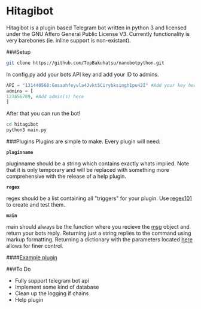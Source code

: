 # Hitagibot

Hitagibot is a plugin based Telegram bot written in python 3 and licensed under the GNU Affero General Public License V3. Currently functionality is very barebones (ie. inline support is non-existant).

###Setup
```bash
git clone https://github.com/TopBakuhatsu/nanobotpython.git
```
In config.py add your bots API key and add your ID to admins.
```python
API = "131440568:Gosaahfeyvla4Jvkt5Cirybksingh1pu42I" #Add your key here (This one won't work)
admins = [
123456789, #Add admin(s) here
]
```

After that you can run the bot!
```bash
cd hitagibot
python3 main.py
```
###Plugins
Plugins are simple to make. Every plugin will need: 

**`pluginname`**

pluginname should be a string which contains exactly whats implied. Note that it is only temporary and will be replaced with something more comprehensive with the release of a help plugin.

**`regex`**

regex should be a list containing all "triggers" for your plugin. Use [regex101](https://regex101.com/) to create and test them.

**`main`** 

main should always be the function where you recieve the [msg](https://core.telegram.org/bots/api#message) object and return your bots reply. Returning just a string replies to the command using markup formatting. Returning a dictionary with the parameters located [here](https://core.telegram.org/bots/api#sendmessage) allows for finer control.

####[Example plugin](https://github.com/TopBakuhatsu/hitagibot/blob/master/plugins/example.py)


###To Do
- Fully support telegram bot api
- Implement some kind of database
- Clean up the logging if chains
- Help plugin
